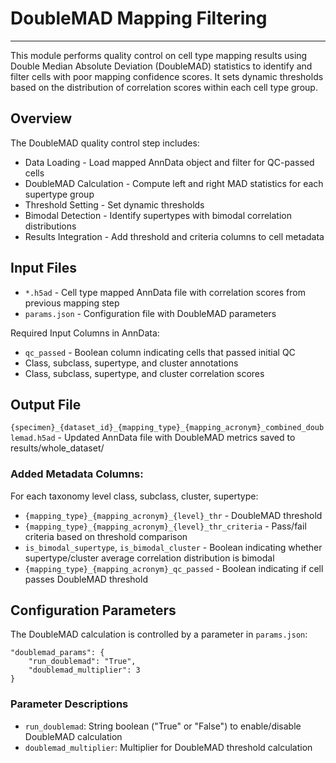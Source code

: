 # DoubleMAD Mapping Filtering
---
This module performs quality control on cell type mapping results using Double Median Absolute Deviation (DoubleMAD) statistics to identify and filter cells with poor mapping confidence scores. It sets dynamic thresholds based on the distribution of correlation scores within each cell type group.

## Overview
The DoubleMAD quality control step includes:

- Data Loading - Load mapped AnnData object and filter for QC-passed cells
- DoubleMAD Calculation - Compute left and right MAD statistics for each supertype group
- Threshold Setting - Set dynamic thresholds
- Bimodal Detection - Identify supertypes with bimodal correlation distributions
- Results Integration - Add threshold and criteria columns to cell metadata

## Input Files

- `*.h5ad` - Cell type mapped AnnData file with correlation scores from previous mapping step
- `params.json` - Configuration file with DoubleMAD parameters

Required Input Columns in AnnData:

- `qc_passed` - Boolean column indicating cells that passed initial QC
- Class, subclass, supertype, and cluster annotations
- Class, subclass, supertype, and cluster correlation scores

## Output File
`{specimen}_{dataset_id}_{mapping_type}_{mapping_acronym}_combined_doublemad.h5ad` - Updated AnnData file with DoubleMAD metrics saved to results/whole_dataset/

### Added Metadata Columns:

For each taxonomy level class, subclass, cluster, supertype: 
- `{mapping_type}_{mapping_acronym}_{level}_thr` - DoubleMAD threshold 
- `{mapping_type}_{mapping_acronym}_{level}_thr_criteria` - Pass/fail criteria based on threshold comparison
- `is_bimodal_supertype`, `is_bimodal_cluster` - Boolean indicating whether supertype/cluster average correlation distribution is bimodal
- `{mapping_type}_{mapping_acronym}_qc_passed` - Boolean indicating if cell passes DoubleMAD threshold


## Configuration Parameters
The DoubleMAD calculation is controlled by a parameter in `params.json`:

    "doublemad_params": {
        "run_doublemad": "True",
        "doublemad_multiplier": 3
    }
  
### Parameter Descriptions

- `run_doublemad`: String boolean ("True" or "False") to enable/disable DoubleMAD calculation
- `doublemad_multiplier`: Multiplier for DoubleMAD threshold calculation
